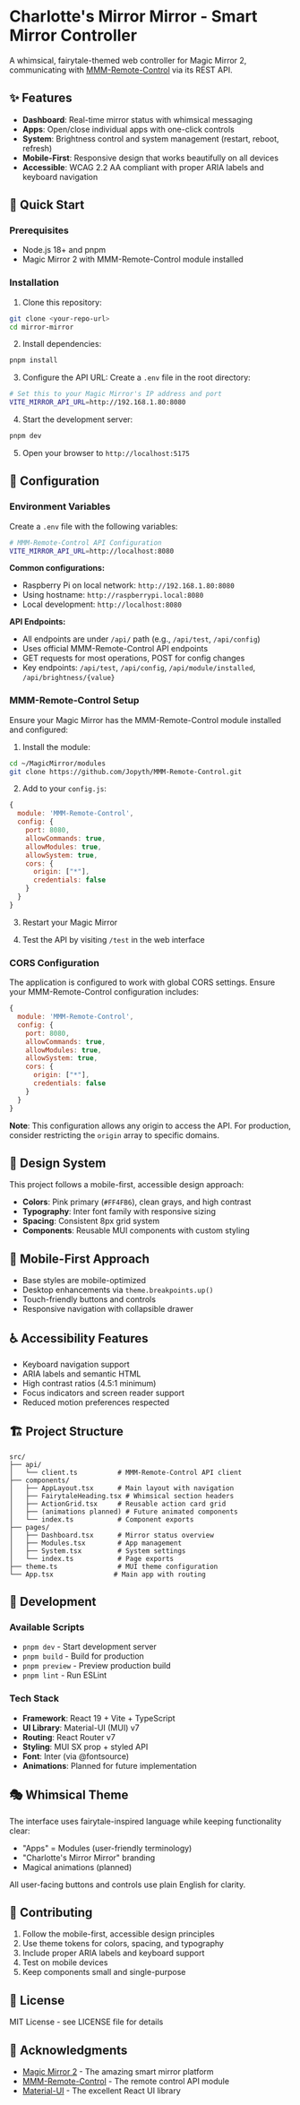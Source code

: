 # Charlotte's Mirror Mirror - Smart Mirror Controller

A whimsical, fairytale-themed web controller for Magic Mirror 2, communicating with [MMM-Remote-Control](https://github.com/Jopyth/MMM-Remote-Control) via its REST API.

## ✨ Features

- **Dashboard**: Real-time mirror status with whimsical messaging
- **Apps**: Open/close individual apps with one-click controls
- **System**: Brightness control and system management (restart, reboot, refresh)
- **Mobile-First**: Responsive design that works beautifully on all devices
- **Accessible**: WCAG 2.2 AA compliant with proper ARIA labels and keyboard navigation

## 🚀 Quick Start

### Prerequisites

- Node.js 18+ and pnpm
- Magic Mirror 2 with MMM-Remote-Control module installed

### Installation

1. Clone this repository:

```bash
git clone <your-repo-url>
cd mirror-mirror
```

2. Install dependencies:

```bash
pnpm install
```

3. Configure the API URL:
   Create a `.env` file in the root directory:

```bash
# Set this to your Magic Mirror's IP address and port
VITE_MIRROR_API_URL=http://192.168.1.80:8080
```

4. Start the development server:

```bash
pnpm dev
```

5. Open your browser to `http://localhost:5175`

## 🔧 Configuration

### Environment Variables

Create a `.env` file with the following variables:

```bash
# MMM-Remote-Control API Configuration
VITE_MIRROR_API_URL=http://localhost:8080
```

**Common configurations:**

- Raspberry Pi on local network: `http://192.168.1.80:8080`
- Using hostname: `http://raspberrypi.local:8080`
- Local development: `http://localhost:8080`

**API Endpoints:**

- All endpoints are under `/api/` path (e.g., `/api/test`, `/api/config`)
- Uses official MMM-Remote-Control API endpoints
- GET requests for most operations, POST for config changes
- Key endpoints: `/api/test`, `/api/config`, `/api/module/installed`, `/api/brightness/{value}`

### MMM-Remote-Control Setup

Ensure your Magic Mirror has the MMM-Remote-Control module installed and configured:

1. Install the module:

```bash
cd ~/MagicMirror/modules
git clone https://github.com/Jopyth/MMM-Remote-Control.git
```

2. Add to your `config.js`:

```javascript
{
  module: 'MMM-Remote-Control',
  config: {
    port: 8080,
    allowCommands: true,
    allowModules: true,
    allowSystem: true,
    cors: {
      origin: ["*"],
      credentials: false
    }
  }
}
```

3. Restart your Magic Mirror

4. Test the API by visiting `/test` in the web interface

### CORS Configuration

The application is configured to work with global CORS settings. Ensure your MMM-Remote-Control configuration includes:

```javascript
{
  module: 'MMM-Remote-Control',
  config: {
    port: 8080,
    allowCommands: true,
    allowModules: true,
    allowSystem: true,
    cors: {
      origin: ["*"],
      credentials: false
    }
  }
}
```

**Note**: This configuration allows any origin to access the API. For production, consider restricting the `origin` array to specific domains.

## 🎨 Design System

This project follows a mobile-first, accessible design approach:

- **Colors**: Pink primary (`#FF4FB6`), clean grays, and high contrast
- **Typography**: Inter font family with responsive sizing
- **Spacing**: Consistent 8px grid system
- **Components**: Reusable MUI components with custom styling

## 📱 Mobile-First Approach

- Base styles are mobile-optimized
- Desktop enhancements via `theme.breakpoints.up()`
- Touch-friendly buttons and controls
- Responsive navigation with collapsible drawer

## ♿ Accessibility Features

- Keyboard navigation support
- ARIA labels and semantic HTML
- High contrast ratios (4.5:1 minimum)
- Focus indicators and screen reader support
- Reduced motion preferences respected

## 🏗️ Project Structure

```
src/
├── api/
│   └── client.ts          # MMM-Remote-Control API client
├── components/
│   ├── AppLayout.tsx      # Main layout with navigation
│   ├── FairytaleHeading.tsx # Whimsical section headers
│   ├── ActionGrid.tsx     # Reusable action card grid
│   ├── (animations planned) # Future animated components
│   └── index.ts           # Component exports
├── pages/
│   ├── Dashboard.tsx      # Mirror status overview
│   ├── Modules.tsx        # App management
│   ├── System.tsx         # System settings
│   └── index.ts           # Page exports
├── theme.ts               # MUI theme configuration
└── App.tsx               # Main app with routing
```

## 🧪 Development

### Available Scripts

- `pnpm dev` - Start development server
- `pnpm build` - Build for production
- `pnpm preview` - Preview production build
- `pnpm lint` - Run ESLint

### Tech Stack

- **Framework**: React 19 + Vite + TypeScript
- **UI Library**: Material-UI (MUI) v7
- **Routing**: React Router v7
- **Styling**: MUI SX prop + styled API
- **Font**: Inter (via @fontsource)
- **Animations**: Planned for future implementation

## 🎭 Whimsical Theme

The interface uses fairytale-inspired language while keeping functionality clear:

- "Apps" = Modules (user-friendly terminology)
- "Charlotte's Mirror Mirror" branding
- Magical animations (planned)

All user-facing buttons and controls use plain English for clarity.

## 🤝 Contributing

1. Follow the mobile-first, accessible design principles
2. Use theme tokens for colors, spacing, and typography
3. Include proper ARIA labels and keyboard support
4. Test on mobile devices
5. Keep components small and single-purpose

## 📄 License

MIT License - see LICENSE file for details

## 🙏 Acknowledgments

- [Magic Mirror 2](https://github.com/MichMich/MagicMirror) - The amazing smart mirror platform
- [MMM-Remote-Control](https://github.com/Jopyth/MMM-Remote-Control) - The remote control API module
- [Material-UI](https://mui.com/) - The excellent React UI library
